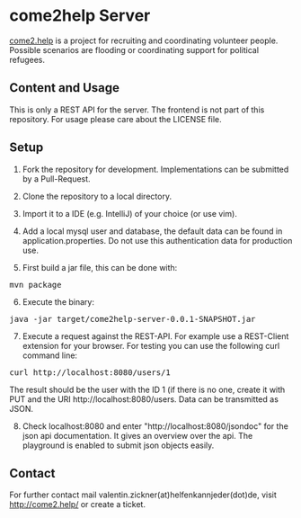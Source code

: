 # come2help Server

<a href="http://come2.help">come2.help</a> is a project for recruiting and coordinating volunteer people.
Possible scenarios are flooding or coordinating support for political refugees.

## Content and Usage

This is only a REST API for the server. The frontend is not part of this repository. For usage please care about the
LICENSE file.
 
## Setup

1. Fork the repository for development. Implementations can be submitted by a Pull-Request.

2. Clone the repository to a local directory.

3. Import it to a IDE (e.g. IntelliJ) of your choice (or use vim).

4. Add a local mysql user and database, the default data can be found in application.properties. Do not use this
authentication data for production use.

5. First build a jar file, this can be done with:
<pre>mvn package</pre>

6. Execute the binary:
<pre>java -jar target/come2help-server-0.0.1-SNAPSHOT.jar</pre>

7. Execute a request against the REST-API. For example use a REST-Client extension for your browser. For testing you can
use the following curl command line:
<pre>curl http://localhost:8080/users/1</pre>
The result should be the user with the ID 1 (if there is no one, create it with PUT and the URI http://localhost:8080/users.
Data can be transmitted as JSON.

8. Check localhost:8080 and enter "http://localhost:8080/jsondoc" for the json api documentation. It gives an overview over
the api. The playground is enabled to submit json objects easily.

## Contact

For further contact mail valentin.zickner(at)helfenkannjeder(dot)de, visit http://come2.help/ or create a ticket.